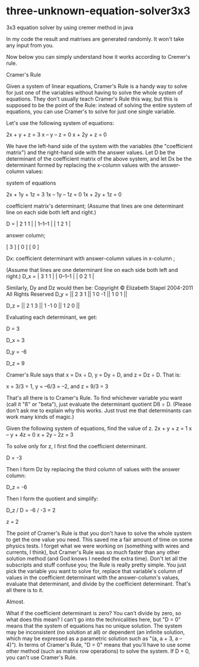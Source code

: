 # three-unknown-equation-solver3x3
3x3 equation solver by using cremer method in java

In my code the result and matrises are generated randomly. It won't take any input from you. 

Now below you can simply understand how it works according to Cremer's rule.

Cramer's Rule
 
Given a system of linear equations, Cramer's Rule is a handy way to solve for just one of the variables without having to solve the whole system of equations. They don't usually teach Cramer's Rule this way, but this is supposed to be the point of the Rule: instead of solving the entire system of equations, you can use Cramer's to solve for just one single variable.

Let's use the following system of equations:

2x +   y + z = 3 
  x –   y – z = 0 
  x + 2y + z = 0

We have the left-hand side of the system with the variables (the "coefficient matrix") and the right-hand side with the answer values. Let D be the determinant of the coefficient matrix of the above system, and let Dx be the determinant formed by replacing the x-column values with the answer-column values:



system of
equations 

2x + 1y + 1z = 3 
 1x – 1y – 1z = 0 
1x + 2y + 1z = 0

coefficient
matrix's
determinant;
(Assume that lines are  one determinant line on each side both left and right.)

D = | 2 1 1 |
    | 1–1–1 |
    | 1 2 1 |

answer
column;

 [ 3 ]
 [ 0 ]
 [ 0 ]

Dx: coefficient determinant 
with answer-column
values in x-column ;

(Assume that lines are  one determinant line on each side both left and right.)
D_x = | 3 1 1 |
      | 0–1–1 |
      | 0 2 1 |



Similarly, Dy and Dz would then be:   Copyright © Elizabeth Stapel 2004-2011 All Rights Reserved
D_y = || 2 3 1 || 1 0 -1 || 1 0 1 ||

D_z = || 2 1 3 || 1 -1 0 || 1 2 0 ||

Evaluating each determinant, we get:

D = 3

D_x = 3

D_y = -6

D_z = 9

Cramer's Rule says that x = Dx ÷ D, y = Dy ÷ D, and z = Dz ÷ D. That is:

x = 3/3 = 1,  y = –6/3 = –2,  and  z = 9/3 = 3

That's all there is to Cramer's Rule. To find whichever variable you want (call it "ß" or "beta"), just evaluate the determinant quotient Dß ÷ D. (Please don't ask me to explain why this works. Just trust me that determinants can work many kinds of magic.)

Given the following system of equations, find the value of z.
2x +   y +   z = 1 
  x –   y + 4z = 0 
  x + 2y – 2z = 3

To solve only for z, I first find the coefficient determinant.

D = -3

Then I form Dz by replacing the third column of values with the answer column:

D_z = -6
  

Then I form the quotient and simplify:

 	
D_z / D = -6 / -3 = 2

z = 2

The point of Cramer's Rule is that you don't have to solve the whole system to get the one value you need. This saved me a fair amount of time on some physics tests. I forget what we were working on (something with wires and currents, I think), but Cramer's Rule was so much faster than any other solution method (and God knows I needed the extra time). Don't let all the subscripts and stuff confuse you; the Rule is really pretty simple. You just pick the variable you want to solve for, replace that variable's column of values in the coefficient determinant with the answer-column's values, evaluate that determinant, and divide by the coefficient determinant. That's all there is to it.

Almost.

What if the coefficient determinant is zero? You can't divide by zero, so what does this mean? I can't go into the technicalities here, but "D = 0" means that the system of equations has no unique solution. The system may be inconsistent (no solution at all) or dependent (an infinite solution, which may be expressed as a parametric solution such as "(a, a + 3, a – 4)"). In terms of Cramer's Rule, "D = 0" means that you'll have to use some other method (such as matrix row operations) to solve the system. If D = 0, you can't use Cramer's Rule.
 
